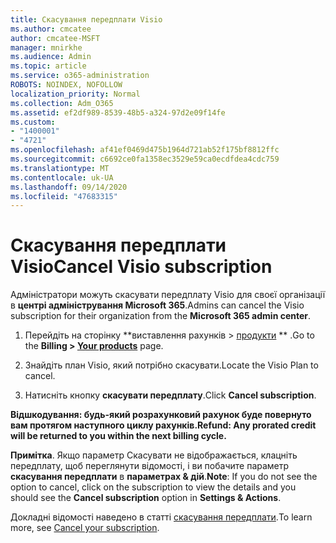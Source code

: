 ```yaml
---
title: Скасування передплати Visio
ms.author: cmcatee
author: cmcatee-MSFT
manager: mnirkhe
ms.audience: Admin
ms.topic: article
ms.service: o365-administration
ROBOTS: NOINDEX, NOFOLLOW
localization_priority: Normal
ms.collection: Adm_O365
ms.assetid: ef2df989-8539-48b5-a324-97d2e09f14fe
ms.custom:
- "1400001"
- "4721"
ms.openlocfilehash: af41ef0469d475b1964d721ab52f175bf8812ffc
ms.sourcegitcommit: c6692ce0fa1358ec3529e59ca0ecdfdea4cdc759
ms.translationtype: MT
ms.contentlocale: uk-UA
ms.lasthandoff: 09/14/2020
ms.locfileid: "47683315"
---
```

# <a name="cancel-visio-subscription"></a><span data-ttu-id="eae9a-102">Скасування передплати Visio</span><span class="sxs-lookup"><span data-stu-id="eae9a-102">Cancel Visio subscription</span></span>

<span data-ttu-id="eae9a-103">Адміністратори можуть скасувати передплату Visio для своєї організації в **центрі адміністрування Microsoft 365**.</span><span class="sxs-lookup"><span data-stu-id="eae9a-103">Admins can cancel the Visio subscription for their organization from the **Microsoft 365 admin center**.</span></span>

1. <span data-ttu-id="eae9a-104">Перейдіть на сторінку \*\*виставлення рахунків > [продукти](https://go.microsoft.com/fwlink/p/?linkid=842054) \*\* .</span><span class="sxs-lookup"><span data-stu-id="eae9a-104">Go to the **Billing > [Your products](https://go.microsoft.com/fwlink/p/?linkid=842054)** page.</span></span>

2. <span data-ttu-id="eae9a-105">Знайдіть план Visio, який потрібно скасувати.</span><span class="sxs-lookup"><span data-stu-id="eae9a-105">Locate the Visio Plan to cancel.</span></span>

3. <span data-ttu-id="eae9a-106">Натисніть кнопку **скасувати передплату**.</span><span class="sxs-lookup"><span data-stu-id="eae9a-106">Click **Cancel subscription**.</span></span>

<span data-ttu-id="eae9a-107">**Відшкодування: будь-який розрахунковий рахунок буде повернуто вам протягом наступного циклу рахунків.**</span><span class="sxs-lookup"><span data-stu-id="eae9a-107">**Refund: Any prorated credit will be returned to you within the next billing cycle.**</span></span>

<span data-ttu-id="eae9a-108">**Примітка**. Якщо параметр Скасувати не відображається, клацніть передплату, щоб переглянути відомості, і ви побачите параметр **скасування передплати** в **параметрах & дій**.</span><span class="sxs-lookup"><span data-stu-id="eae9a-108">**Note**: If you do not see the option to cancel, click on the subscription to view the details and you should see the **Cancel subscription** option in **Settings & Actions**.</span></span>

<span data-ttu-id="eae9a-109">Докладні відомості наведено в статті [скасування передплати](https://docs.microsoft.com/microsoft-365/commerce/subscriptions/cancel-your-subscription).</span><span class="sxs-lookup"><span data-stu-id="eae9a-109">To learn more, see [Cancel your subscription](https://docs.microsoft.com/microsoft-365/commerce/subscriptions/cancel-your-subscription).</span></span>
